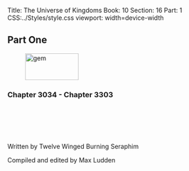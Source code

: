 Title: The Universe of Kingdoms
Book: 10
Section: 16
Part: 1
CSS:../Styles/style.css
viewport: width=device-width
  
  ## Part One

<figure>
<img src="../Images/gem.gif" alt="gem" id="gem" width="120" height="60" />
</figure>
  
### Chapter 3034 - Chapter 3303
<br>
<br>
<br>
<br>
  
<p class="title">Written by Twelve Winged Burning Seraphim</p>
<p class="title">Compiled and edited by Max Ludden</p>
